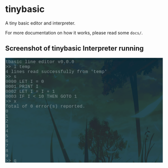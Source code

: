 # tinybasic

A tiny basic editor and interpreter.

For more documentation on how it works, please read some `docs/`.

## Screenshot of tinybasic Interpreter running

![loop from 0 to 9](https://github.com/cheukyin699/tinybasic/blob/master/pics/tbasic_running1.png)
